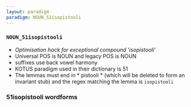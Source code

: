 ```yaml
---
layout: paradigm
paradigm: NOUN_51isopistooli
---
```

### ` NOUN_51isopistooli `

* _Optimisation hack for exceptional compound ’isopistooli’_
* Universal POS is NOUN and legacy POS is NOUN
* suffixes use back vowel harmony
* KOTUS paradigm used in their dictionary is 51
* The lemmas must end in * pistooli * (which will be deleted to form an invariant stub) and the regex matching the lemma is ` isopistooli `

### 51isopistooli wordforms


